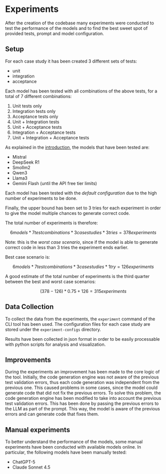 # Experiments

After the creation of the codebase many experiments were conducted to test the performance of the models and to find the best sweet spot of provided tests, prompt and model configuration.

## Setup

For each case study it has been created 3 different sets of tests:

- unit
- integration
- acceptance

Each model has been tested with all combinations of the above tests, for a total of 7 different combinations:

1. Unit tests only
2. Integration tests only
3. Acceptance tests only
4. Unit + Integration tests
5. Unit + Acceptance tests
6. Integration + Acceptance tests
7. Unit + Integration + Acceptance tests

As explained in the [introduction](introduction.md#project-objectives), the models that have been tested are:

- Mistral
- DeepSeek R1
- Smollm2
- Qwen3
- Llama3
- Gemini Flash (until the API free tier limits)

Each model has been tested with the *default configuration* due to the high number of experiments to be done.

Finally, the upper bound has been set to 3 tries for each experiment in order to give the model multiple chances to generate correct code.

The total number of experiments is therefore:

```math
6 models * 7 test combinations * 3 case studies * 3 tries = 378 experiments
```

Note: this is the *worst case scenario*, since if the model is able to generate correct code in less than 3 tries the experiment ends earlier.

Best case scenario is:

```math
6 models * 7 test combinations * 3 case studies * 1 try = 126 experiments
```

A good estimate of the total number of experiments is the third quarter between the best and worst case scenarios:

```math
(378 - 126) * 0.75 + 126 = 315 experiments
```

## Data Collection

To collect the data from the experiments, the `experiment` command of the CLI tool has been used. The configuration files for each case study are stored under the `experiment-configs` directory.

Results have been collected in json format in order to be easily processable with python scripts for analysis and visualization.

## Improvements

During the experiments an improvement has been made to the core logic of the tool. Initially, the code generation engine was not aware of the previous test validation errors, thus each code generation was independent from the previous one. This caused problems in some cases, since the model could generate code that did not fix the previous errors. To solve this problem, the code generation engine has been modified to take into account the previous test validation errors. This has been done by passing the previous errors to the LLM as part of the prompt. This way, the model is aware of the previous errors and can generate code that fixes them.

## Manual experiments

To better understand the performance of the models, some manual experiments have been conducted with available models online. In particular, the following models have been manually tested:

- ChatGPT-5
- Claude Sonnet 4.5

